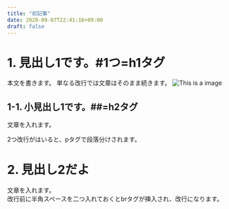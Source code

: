 ```yaml
---
title: "初記事"
date: 2020-09-07T22:41:16+09:00
draft: false
---
```


# 1. 見出し1です。#1つ=h1タグ
本文を書きます。
単なる改行では文章はそのまま続きます。
![This is a image](/images/image.png)
 
## 1-1. 小見出し1です。##=h2タグ
文章を入れます。
 
2つ改行がはいると、pタグで段落分けされます。
 
# 2. 見出し2だよ
文章を入れます。  
改行前に半角スペースを二つ入れておくとbrタグが挿入され、改行になります。